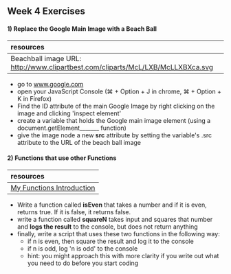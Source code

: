 ## Week 4 Exercises

#### 1) Replace the Google Main Image with a Beach Ball

| resources |
|:-------------|
| Beachball image URL: http://www.clipartbest.com/cliparts/McL/LXB/McLLXBXca.svg |

+ go to www.google.com
+ open your JavaScript Console (⌘ + Option + J in chrome, ⌘ + Option + K in Firefox)
+ Find the ID attribute of the main Google Image by right clicking on the image and clicking 'inspect element'
+ create a variable that holds the Google main image element (using a document.getElement_______ function)
+ give the image node a new **src** attribute by setting the variable's .src attribute to the URL of the beach ball image 

#### 2) Functions that use other Functions

| resources |
|:-------------|
| [My Functions Introduction](https://github.com/jswithalex/BACE-Winter2015/blob/master/week4/functions.md) |

+ Write a function called **isEven** that takes a number and if it is even, returns true. If it is false, it returns false.
+ write a function called **squareN** takes input and squares that number and **logs the result** to the console, but does not return anything
+ finally, write a script that uses these two functions in the following way:
  + if n is even, then square the result and log it to the console
  + if n is odd, log 'n is odd' to the console
  + hint: you might approach this with more clarity if you write out what you need to do before you start coding
